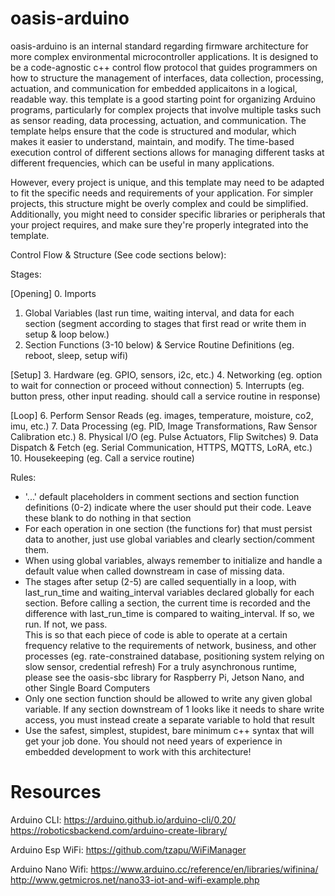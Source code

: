 # oasis-arduino
  oasis-arduino is an internal standard regarding firmware architecture for more complex environmental microcontroller applications.
  It is designed to be a code-agnostic c++ control flow protocol that guides programmers on how to structure the management of 
  interfaces, data collection, processing, actuation, and communication for embedded applicaitons in a logical, readable way. this template is a good starting point for organizing Arduino programs, particularly for complex projects that involve multiple tasks such as sensor reading, data processing, actuation, and communication. The template helps ensure that the code is structured and modular, which makes it easier to understand, maintain, and modify. The time-based execution control of different sections allows for managing different tasks at different frequencies, which can be useful in many applications.

  However, every project is unique, and this template may need to be adapted to fit the specific needs and requirements of your application. For simpler projects, this structure might be overly complex and could be simplified. Additionally, you might need to consider specific libraries or peripherals that your project   requires, and make sure they're properly integrated into the template.
  
  Control Flow & Structure (See code sections below):

  Stages:

  [Opening]
  0. Imports
  1. Global Variables (last run time, waiting interval, and data for each section (segment according to stages that first read or write them in setup & loop below.)
  2. Section Functions (3-10 below) & Service Routine Definitions (eg. reboot, sleep, setup wifi)
  
  [Setup]
  3. Hardware (eg. GPIO, sensors, i2c, etc.)
  4. Networking (eg. option to wait for connection or proceed without connection)
  5. Interrupts (eg. button press, other input reading. should call a service routine in response)
  
  [Loop]
  6. Perform Sensor Reads (eg. images, temperature, moisture, co2, imu, etc.)
  7. Data Processing (eg. PID, Image Transformations, Raw Sensor Calibration etc.)
  8. Physical I/O (eg. Pulse Actuators, Flip Switches)
  9. Data Dispatch & Fetch (eg. Serial Communication, HTTPS, MQTTS, LoRA, etc.)
  10. Housekeeping (eg. Call a service routine)

  Rules:
  - '...' default placeholders in comment sections and section function definitions (0-2) indicate where the user should put their code. Leave these blank to do nothing in that section
  - For each operation in one section (the functions for) that must persist data to another, just use global variables and clearly section/comment them.
  - When using global variables, always remember to initialize and handle a default value when called downstream in case of missing data.
  - The stages after setup (2-5) are called sequentially in a loop, with last_run_time and waiting_interval variables declared globally for each section.
    Before calling a section, the current time is recorded and the difference with last_run_time is compared to waiting_interval. If so, we run. If not, we pass.  
    This is so that each piece of code is able to operate at a certain frequency relative to the requirements of network, business, and other processes (eg. rate-constrained database, positioning system relying on slow sensor, credential refresh)
    For a truly asynchronous runtime, please see the oasis-sbc library for Raspberry Pi, Jetson Nano, and other Single Board Computers
  - Only one section function should be allowed to write any given global variable. If any section downstream of 1 looks like it needs to share write access, you must instead create a separate variable to hold that result
  - Use the safest, simplest, stupidest, bare minimum c++ syntax that will get your job done. You should not need years of experience in embedded development to work with this architecture!

# Resources
Arduino CLI:
https://arduino.github.io/arduino-cli/0.20/
https://roboticsbackend.com/arduino-create-library/

Arduino Esp WiFi:
https://github.com/tzapu/WiFiManager

Arduino Nano Wifi:
https://www.arduino.cc/reference/en/libraries/wifinina/
http://www.getmicros.net/nano33-iot-and-wifi-example.php
